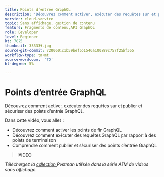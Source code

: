 ```yaml
---
title: Points d’entrée GraphQL
description: 'Découvrez comment activer, exécuter des requêtes sur et publier et sécuriser des points d’entrée GraphQL. '
version: cloud-service
topic: Sans affichage, gestion de contenu
feature: Fragments de contenu,API GraphQL
role: Developer
level: Beginner
kt: 7875
thumbnail: 333339.jpg
source-git-commit: 7200601c1b59bef5b1546a100589c757f25bf365
workflow-type: tm+mt
source-wordcount: '75'
ht-degree: 5%

---
```



# Points d’entrée GraphQL

Découvrez comment activer, exécuter des requêtes sur et publier et sécuriser des points d’entrée GraphQL.

Dans cette vidéo, vous allez :

+ Découvrez comment activer les points de fin GraphQL
+ Découvrez comment exécuter des requêtes GraphQL par rapport à des points de terminaison
+ Comprendre comment publier et sécuriser des points d’entrée GraphQL

>[!VIDEO](https://video.tv.adobe.com/v/333339/?quality=12&learn=on)

_Téléchargez la  [collection ](./assets/aem-headless-video-series.postman_collection.json) Postman utilisée dans la série AEM de vidéos sans affichage._
